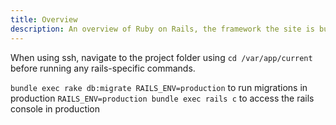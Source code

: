```yaml
---
title: Overview
description: An overview of Ruby on Rails, the framework the site is built on.
---
```


When using ssh, navigate to the project folder using `cd /var/app/current` before running any rails-specific commands.

`bundle exec rake db:migrate RAILS_ENV=production` to run migrations in production
`RAILS_ENV=production bundle exec rails c` to access the rails console in production
